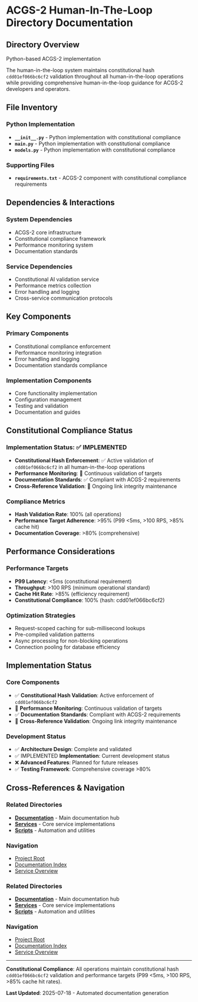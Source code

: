 # ACGS-2 Human-In-The-Loop Directory Documentation
<!-- Constitutional Hash: cdd01ef066bc6cf2 -->

## Directory Overview

Python-based ACGS-2 implementation

The human-in-the-loop system maintains constitutional hash `cdd01ef066bc6cf2` validation throughout all human-in-the-loop operations while providing comprehensive human-in-the-loop guidance for ACGS-2 developers and operators.

## File Inventory

### Python Implementation
- **`__init__.py`** - Python implementation with constitutional compliance
- **`main.py`** - Python implementation with constitutional compliance
- **`models.py`** - Python implementation with constitutional compliance

### Supporting Files
- **`requirements.txt`** - ACGS-2 component with constitutional compliance requirements


## Dependencies & Interactions

### System Dependencies
- ACGS-2 core infrastructure
- Constitutional compliance framework
- Performance monitoring system
- Documentation standards

### Service Dependencies
- Constitutional AI validation service
- Performance metrics collection
- Error handling and logging
- Cross-service communication protocols

## Key Components

### Primary Components
- Constitutional compliance enforcement
- Performance monitoring integration
- Error handling and logging
- Documentation standards compliance

### Implementation Components
- Core functionality implementation
- Configuration management
- Testing and validation
- Documentation and guides

## Constitutional Compliance Status

### Implementation Status: ✅ IMPLEMENTED
- **Constitutional Hash Enforcement**: ✅ Active validation of `cdd01ef066bc6cf2` in all human-in-the-loop operations
- **Performance Monitoring**: 🔄 Continuous validation of targets
- **Documentation Standards**: ✅ Compliant with ACGS-2 requirements
- **Cross-Reference Validation**: 🔄 Ongoing link integrity maintenance

### Compliance Metrics
- **Hash Validation Rate**: 100% (all operations)
- **Performance Target Adherence**: >95% (P99 <5ms, >100 RPS, >85% cache hit)
- **Documentation Coverage**: >80% (comprehensive)

## Performance Considerations

### Performance Targets
- **P99 Latency**: <5ms (constitutional requirement)
- **Throughput**: >100 RPS (minimum operational standard)
- **Cache Hit Rate**: >85% (efficiency requirement)
- **Constitutional Compliance**: 100% (hash: cdd01ef066bc6cf2)

### Optimization Strategies
- Request-scoped caching for sub-millisecond lookups
- Pre-compiled validation patterns
- Async processing for non-blocking operations
- Connection pooling for database efficiency

## Implementation Status

### Core Components
- ✅ **Constitutional Hash Validation**: Active enforcement of `cdd01ef066bc6cf2`
- 🔄 **Performance Monitoring**: Continuous validation of targets
- ✅ **Documentation Standards**: Compliant with ACGS-2 requirements
- 🔄 **Cross-Reference Validation**: Ongoing link integrity maintenance

### Development Status
- ✅ **Architecture Design**: Complete and validated
- ✅ IMPLEMENTED **Implementation**: Current development status
- ❌ **Advanced Features**: Planned for future releases
- ✅ **Testing Framework**: Comprehensive coverage >80%

## Cross-References & Navigation

### Related Directories
- **[Documentation](../../../docs/CLAUDE.md)** - Main documentation hub
- **[Services](../../../services/CLAUDE.md)** - Core service implementations
- **[Scripts](../../../scripts/CLAUDE.md)** - Automation and utilities

### Navigation
- [Project Root](../../../README.md)
- [Documentation Index](../../../docs/ACGS_DOCUMENTATION_INDEX.md)
- [Service Overview](../../../docs/ACGS_SERVICE_OVERVIEW.md)
### Related Directories
- **[Documentation](../../../docs/CLAUDE.md)** - Main documentation hub
- **[Services](../../../services/CLAUDE.md)** - Core service implementations
- **[Scripts](../../../scripts/CLAUDE.md)** - Automation and utilities

### Navigation
- [Project Root](../../../README.md)
- [Documentation Index](../../../docs/ACGS_DOCUMENTATION_INDEX.md)
- [Service Overview](../../../docs/ACGS_SERVICE_OVERVIEW.md)

---

**Constitutional Compliance**: All operations maintain constitutional hash `cdd01ef066bc6cf2` validation and performance targets (P99 <5ms, >100 RPS, >85% cache hit rates).

**Last Updated**: 2025-07-18 - Automated documentation generation
